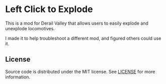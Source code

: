 
# Left Click to Explode
This is a mod for Derail Valley that allows users to easily explode and unexplode locomotives.

I made it to help troubleshoot a different mod, and figured others could use it.

## License

Source code is distributed under the MIT license.
See [LICENSE](LICENSE) for more information.
